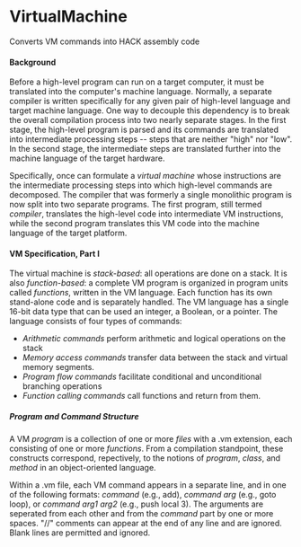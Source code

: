 # VirtualMachine
 Converts VM commands into HACK assembly code

 #### Background
 Before a high-level program can run on a target computer, it must be translated
 into the computer's machine language. Normally, a separate compiler is written
 specifically for any given pair of high-level language and target machine
 language. One way to decouple this dependency is to break the overall
 compilation process into two nearly separate stages. In the first stage, the
 high-level program is parsed and its commands are translated into intermediate
 processing steps -- steps that are neither "high" nor "low". In the second
 stage, the intermediate steps are translated further into the machine language
 of the target hardware.

 Specifically, once can formulate a _virtual machine_ whose instructions are the
 intermediate processing steps into which high-level commands are decomposed.
 The compiler that was formerly a single monolithic program is now split into
 two separate programs. The first program, still termed _compiler_, translates the
 high-level code into intermediate VM instructions, while the second program
 translates this VM code into the machine language of the target platform.

 #### VM Specification, Part I
 The virtual machine is _stack-based_: all operations are done on a stack. It is
 also _function-based_: a complete VM program is organized in program units
 called _functions_, written in the VM language. Each function has its own
 stand-alone code and is separately handled. The VM language has a single 16-bit
 data type that can be used an integer, a Boolean, or a pointer. The language
 consists of four types of commands:

 * _Arithmetic commands_ perform arithmetic and logical operations on the stack
 * _Memory access commands_ transfer data between the stack and virtual memory
 segments.
 * _Program flow commands_ facilitate conditional and unconditional branching
 operations
 * _Function calling commands_ call functions and return from them.

 ##### Program and Command Structure
 A VM _program_ is a collection of one or more _files_ with a .vm extension,
 each consisting of one or more _functions_. From a compilation standpoint,
 these constructs correspond, repectively, to the notions of _program_, _class_,
 and _method_ in an object-oriented language.

 Within a .vm file, each VM command appears in a separate line, and in one of
 the following formats: _command_ (e.g., add), _command arg_ (e.g., goto loop),
 or _command arg1 arg2_ (e.g., push local 3). The arguments are seperated from
 each other and from the _command_ part by one or more spaces. "//" comments can
 appear at the end of any line and are ignored. Blank lines are permitted and
 ignored.

